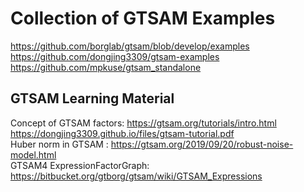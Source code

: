 # Collection of GTSAM Examples

https://github.com/borglab/gtsam/blob/develop/examples <br/>
https://github.com/dongjing3309/gtsam-examples <br/>
https://github.com/mpkuse/gtsam_standalone <br/>

## GTSAM Learning Material
Concept of GTSAM factors: https://gtsam.org/tutorials/intro.html <br/>
https://dongjing3309.github.io/files/gtsam-tutorial.pdf <br/>
Huber norm in GTSAM : https://gtsam.org/2019/09/20/robust-noise-model.html <br/>
GTSAM4 ExpressionFactorGraph: https://bitbucket.org/gtborg/gtsam/wiki/GTSAM_Expressions <br/>
